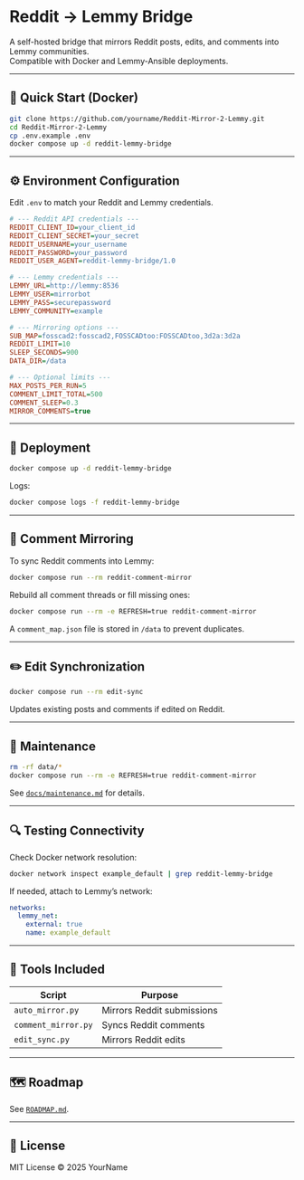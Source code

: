 # Reddit → Lemmy Bridge

A self-hosted bridge that mirrors Reddit posts, edits, and comments into Lemmy communities.  
Compatible with Docker and Lemmy-Ansible deployments.

---

## 🚀 Quick Start (Docker)

```bash
git clone https://github.com/yourname/Reddit-Mirror-2-Lemmy.git
cd Reddit-Mirror-2-Lemmy
cp .env.example .env
docker compose up -d reddit-lemmy-bridge
```

---

## ⚙️ Environment Configuration

Edit `.env` to match your Reddit and Lemmy credentials.

```ini
# --- Reddit API credentials ---
REDDIT_CLIENT_ID=your_client_id
REDDIT_CLIENT_SECRET=your_secret
REDDIT_USERNAME=your_username
REDDIT_PASSWORD=your_password
REDDIT_USER_AGENT=reddit-lemmy-bridge/1.0

# --- Lemmy credentials ---
LEMMY_URL=http://lemmy:8536
LEMMY_USER=mirrorbot
LEMMY_PASS=securepassword
LEMMY_COMMUNITY=example

# --- Mirroring options ---
SUB_MAP=fosscad2:fosscad2,FOSSCADtoo:FOSSCADtoo,3d2a:3d2a
REDDIT_LIMIT=10
SLEEP_SECONDS=900
DATA_DIR=/data

# --- Optional limits ---
MAX_POSTS_PER_RUN=5
COMMENT_LIMIT_TOTAL=500
COMMENT_SLEEP=0.3
MIRROR_COMMENTS=true
```

---

## 🧱 Deployment

```bash
docker compose up -d reddit-lemmy-bridge
```
Logs:
```bash
docker compose logs -f reddit-lemmy-bridge
```

---

## 💬 Comment Mirroring

To sync Reddit comments into Lemmy:

```bash
docker compose run --rm reddit-comment-mirror
```

Rebuild all comment threads or fill missing ones:

```bash
docker compose run --rm -e REFRESH=true reddit-comment-mirror
```

A `comment_map.json` file is stored in `/data` to prevent duplicates.

---

## ✏️ Edit Synchronization

```bash
docker compose run --rm edit-sync
```

Updates existing posts and comments if edited on Reddit.

---

## 🧰 Maintenance

```bash
rm -rf data/*
docker compose run --rm -e REFRESH=true reddit-comment-mirror
```

See [`docs/maintenance.md`](docs/maintenance.md) for details.

---

## 🔍 Testing Connectivity

Check Docker network resolution:

```bash
docker network inspect example_default | grep reddit-lemmy-bridge
```

If needed, attach to Lemmy’s network:

```yaml
networks:
  lemmy_net:
    external: true
    name: example_default
```

---

## 🧩 Tools Included

| Script | Purpose |
|---------|----------|
| `auto_mirror.py` | Mirrors Reddit submissions |
| `comment_mirror.py` | Syncs Reddit comments |
| `edit_sync.py` | Mirrors Reddit edits |

---

## 🗺️ Roadmap

See [`ROADMAP.md`](ROADMAP.md).

---

## 📜 License

MIT License © 2025 YourName
